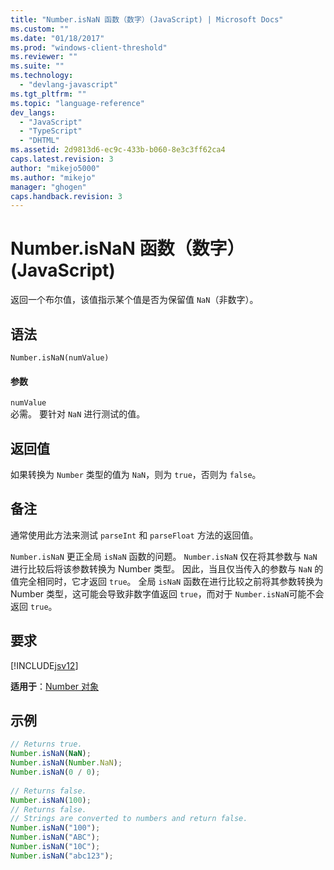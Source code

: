 ```yaml
---
title: "Number.isNaN 函数（数字）(JavaScript) | Microsoft Docs"
ms.custom: ""
ms.date: "01/18/2017"
ms.prod: "windows-client-threshold"
ms.reviewer: ""
ms.suite: ""
ms.technology: 
  - "devlang-javascript"
ms.tgt_pltfrm: ""
ms.topic: "language-reference"
dev_langs: 
  - "JavaScript"
  - "TypeScript"
  - "DHTML"
ms.assetid: 2d9813d6-ec9c-433b-b060-8e3c3ff62ca4
caps.latest.revision: 3
author: "mikejo5000"
ms.author: "mikejo"
manager: "ghogen"
caps.handback.revision: 3
---
```

# Number.isNaN 函数（数字）(JavaScript)
返回一个布尔值，该值指示某个值是否为保留值 `NaN`（非数字）。  
  
## 语法  
  
```  
Number.isNaN(numValue)   
```  
  
#### 参数  
 `numValue`  
 必需。  要针对 `NaN` 进行测试的值。  
  
## 返回值  
 如果转换为 `Number` 类型的值为 `NaN`，则为 `true`，否则为 `false`。  
  
## 备注  
 通常使用此方法来测试 `parseInt` 和 `parseFloat` 方法的返回值。  
  
 `Number.isNaN` 更正全局 `isNaN` 函数的问题。  `Number.isNaN` 仅在将其参数与 `NaN` 进行比较后将该参数转换为 Number 类型。  因此，当且仅当传入的参数与 `NaN` 的值完全相同时，它才返回 `true`。  全局 `isNaN` 函数在进行比较之前将其参数转换为 Number 类型，这可能会导致非数字值返回 `true`，而对于 `Number.isNaN`可能不会返回 `true`。  
  
## 要求  
 [!INCLUDE[jsv12](../../javascript/reference/includes/jsv12-md.md)]  
  
 **适用于**：[Number 对象](../../javascript/reference/number-object-javascript.md)  
  
## 示例  
  
```javascript  
// Returns true.  
Number.isNaN(NaN);  
Number.isNaN(Number.NaN);  
Number.isNaN(0 / 0);  
  
// Returns false.  
Number.isNaN(100);  
// Returns false.  
// Strings are converted to numbers and return false.  
Number.isNaN("100");  
Number.isNaN("ABC");  
Number.isNaN("10C");  
Number.isNaN("abc123");  
  
```